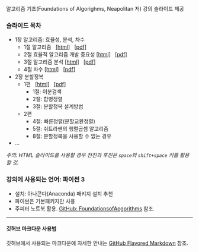 알고리즘 기초(Foundations of Algorighms, Neapolitan 저) 강의 슬라이드 제공

### 슬라이드 목차

* 1장 알고리즘: 효율성, 분석, 차수
    * 1절 알고리즘 &nbsp;
        [[html]](./slides/Algo-01-AlgorithmsIntro-1.slides.html) &nbsp;
        [[pdf]](./slides/Algo-01-AlgorithmsIntro-1-slides.pdf)
    * 2절 효율적 알고리즘 개발 중요성
        [[html]](./slides/Algo-01-AlgorithmsIntro-2.slides.html) &nbsp;
        [[pdf]](./slides/Algo-01-AlgorithmsIntro-2-slides.pdf)
    * 3절 알고리즘 분석
        [[html]](./slides/Algo-01-AlgorithmsIntro-3.slides.html) &nbsp;
        [[pdf]](./slides/Algo-01-AlgorithmsIntro-3-slides.pdf)
    * 4절 차수
        [[html]](./slides/Algo-01-AlgorithmsIntro-4.slides.html) &nbsp;
        [[pdf]](./slides/Algo-01-AlgorithmsIntro-4-slides.pdf)
* 2장 분할정복
    * 1편 &nbsp;
        [[html]](./slides/Algo-02-Divide-and-Conquer-1.slides.html) &nbsp;
        [[pdf]](./slides/Algo-02-Divide-and-Conquer-1-slides.pdf) &nbsp;
        * 1절: 이분검색
        * 2절: 합병정렬
        * 3절: 분할정복 설계방법
    * 2편 &nbsp;
        * 4절: 빠른정렬(분할교환정렬)
        * 5절: 쉬트라쎈의 행렬곱셈 알고리즘
        * 8절: 분할정복을 사용할 수 없는 경우
* ...

*주의: HTML 슬라이드를 사용할 경우 전진과 후진은 `space`와 `shift+space` 키를 활용할 것.*

### 강의에 사용되는 언어: 파이썬 3

* 설치: 아나콘다(Anaconda) 패키지 설치 추천
* 파이썬은 기본패키지만 사용
* 주피터 노트북 활용. [GitHub: FoundationsofAogorithms](https://github.com/CodingRG-HKNU/FoundationsOfAlgorithms) 참조.

---

#### 깃허브 마크다운 사용법 

깃허브에서 사용되는 마크다운에 자세한 안내는 [GitHub Flavored Markdown](https://guides.github.com/features/mastering-markdown/) 참조.
